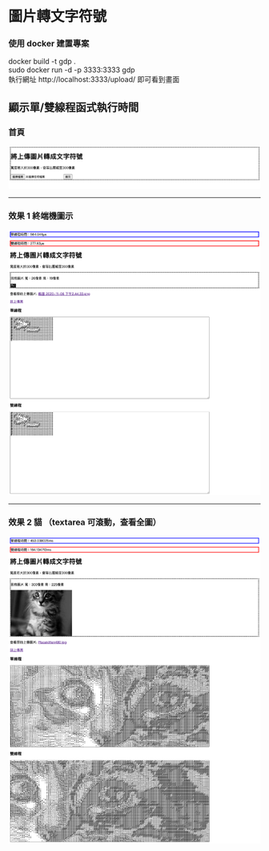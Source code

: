 # 圖片轉文字符號

### 使用 docker 建置專案

docker build -t gdp . <br>
sudo docker run -d -p 3333:3333 gdp <br>
執行網址 http://localhost:3333/upload/ 即可看到畫面 <br>

## 顯示單/雙線程函式執行時間

### 首頁

![image](gitImage/index.png)

<hr>

### 效果 1 終端機圖示

![image](gitImage/cmd.png)

<hr>

### 效果 2 貓 （textarea 可滾動，查看全圖）

![image](gitImage/cat.png)
